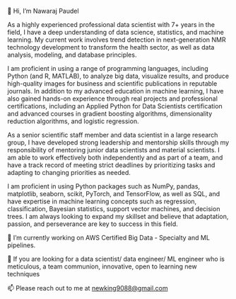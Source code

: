 👋 Hi, I’m Nawaraj Paudel

As a highly experienced professional data scientist with 7+ years in the field, I have a deep understanding of data science, statistics, and machine learning. My current work involves trend detection in next-generation NMR technology development to transform the health sector, as well as data analysis, modeling, and database principles.

I am proficient in using a range of programming languages, including Python (and R, MATLAB), to analyze big data, visualize results, and produce high-quality images for business and scientific publications in reputable journals. In addition to my advanced education in machine learning, I have also gained hands-on experience through real projects and professional certifications, including an Applied Python for Data Scientists certification and advanced courses in gradient boosting algorithms, dimensionality reduction algorithms, and logistic regression.

As a senior scientific staff member and data scientist in a large research group, I have developed strong leadership and mentorship skills through my responsibility of mentoring junior data scientists and material scientists. I am able to work effectively both independently and as part of a team, and have a track record of meeting strict deadlines by prioritizing tasks and adapting to changing priorities as needed.

I am proficient in using Python packages such as NumPy, pandas, matplotlib, seaborn, scikit, PyTorch, and TensorFlow, as well as SQL, and have expertise in machine learning concepts such as regression, classification, Bayesian statistics, support vector machines, and decision trees. I am always looking to expand my skillset and believe that adaptation, passion, and perseverance are key to success in this field.

🌱 I’m currently working on AWS Certified Big Data - Specialty and ML pipelines.

💞️ If you are looking for a data scientist/ data engineer/ ML engineer who is meticulous, a team communion, innovative, open to learning new techniques

📫 Please reach out to me at newking9088@gmail.com

<!---
newking9088/newking9088 is a ✨ special ✨ repository because its `README.md` (this file) appears on your GitHub profile.
You can click the Preview link to take a look at your changes.
--->
